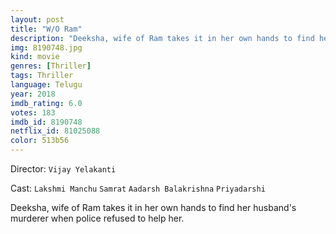 ```yaml
---
layout: post
title: "W/O Ram"
description: "Deeksha, wife of Ram takes it in her own hands to find her husband's murderer when police refused to help her..."
img: 8190748.jpg
kind: movie
genres: [Thriller]
tags: Thriller 
language: Telugu
year: 2018
imdb_rating: 6.0
votes: 183
imdb_id: 8190748
netflix_id: 81025088
color: 513b56
---
```

Director: `Vijay Yelakanti`  

Cast: `Lakshmi Manchu` `Samrat` `Aadarsh Balakrishna` `Priyadarshi` 

Deeksha, wife of Ram takes it in her own hands to find her husband's murderer when police refused to help her.
